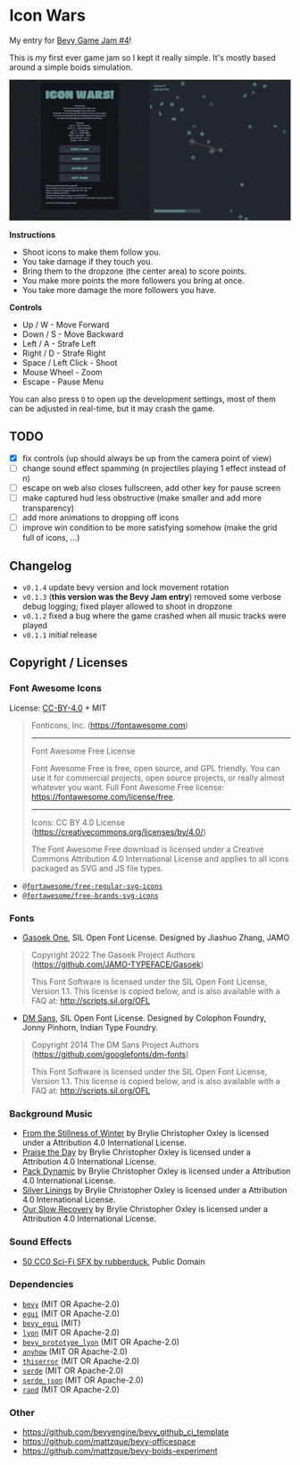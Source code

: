 # Icon Wars

My entry for [Bevy Game Jam #4](https://itch.io/jam/bevy-jam-4)!

This is my first ever game jam so I kept it really simple. It's
mostly based around a simple boids simulation.

![](screenshot.png)

**Instructions**

* Shoot icons to make them follow you.
* You take damage if they touch you.
* Bring them to the dropzone (the center area) to score points.
* You make more points the more followers you bring at once.
* You take more damage the more followers you have.

**Controls**
    
* Up / W - Move Forward 
* Down / S - Move Backward 
* Left / A - Strafe Left
* Right / D - Strafe Right
* Space / Left Click - Shoot
* Mouse Wheel - Zoom
* Escape - Pause Menu

You can also press `O` to open up the development settings, most of them
can be adjusted in real-time, but it may crash the game.

## TODO

* [X] fix controls (up should always be up from the camera point of view)
* [ ] change sound effect spamming (n projectiles playing 1 effect instead of n)
* [ ] escape on web also closes fullscreen, add other key for pause screen
* [ ] make captured hud less obstructive (make smaller and add more transparency)
* [ ] add more animations to dropping off icons
* [ ] improve win condition to be more satisfying somehow (make the grid full of icons, ...)

## Changelog

* `v0.1.4` update bevy version and lock movement rotation
* `v0.1.3` (**this version was the Bevy Jam entry**) removed some verbose debug logging; fixed player allowed to shoot in dropzone
* `v0.1.2` fixed a bug where the game crashed when all music tracks were played
* `v0.1.1` initial release

## Copyright / Licenses

### Font Awesome Icons

License: [CC-BY-4.0](https://creativecommons.org/licenses/by/4.0/) + MIT

> Fonticons, Inc. (https://fontawesome.com)
> 
> --------------------------------------------------------------------------------
> 
> Font Awesome Free License
> 
> Font Awesome Free is free, open source, and GPL friendly. You can use it for
> commercial projects, open source projects, or really almost whatever you want.
> Full Font Awesome Free license: https://fontawesome.com/license/free.
> 
> --------------------------------------------------------------------------------
> 
> Icons: CC BY 4.0 License (https://creativecommons.org/licenses/by/4.0/)
> 
> The Font Awesome Free download is licensed under a Creative Commons
> Attribution 4.0 International License and applies to all icons packaged
> as SVG and JS file types.
> 

* [`@fortawesome/free-regular-svg-icons`](https://www.npmjs.com/package/@fortawesome/free-regular-svg-icons)
* [`@fortawesome/free-brands-svg-icons`](https://www.npmjs.com/package/@fortawesome/free-brands-svg-icons)

### Fonts

* [Gasoek One](https://fonts.google.com/specimen/Gasoek+One), SIL Open Font License. Designed by Jiashuo Zhang, JAMO

> Copyright 2022 The Gasoek Project Authors (https://github.com/JAMO-TYPEFACE/Gasoek)
> 
> This Font Software is licensed under the SIL Open Font License, Version 1.1.
> This license is copied below, and is also available with a FAQ at:
> http://scripts.sil.org/OFL

* [DM Sans](https://fonts.google.com/specimen/DM+Sans), SIL Open Font License. Designed by Colophon Foundry, Jonny Pinhorn, Indian Type Foundry.

> Copyright 2014 The DM Sans Project Authors (https://github.com/googlefonts/dm-fonts)
>                                                                                                   
> This Font Software is licensed under the SIL Open Font License, Version 1.1.
> This license is copied below, and is also available with a FAQ at:
> http://scripts.sil.org/OFL

### Background Music

* [From the Stillness of Winter](https://freemusicarchive.org/music/Brylie_Christopher_Oxley/liminal-space/from-the-stillness-of-winter/) by Brylie Christopher Oxley is licensed under a Attribution 4.0 International License.
* [Praise the Day](https://freemusicarchive.org/music/Brylie_Christopher_Oxley/liminal-space/praise-the-day/) by Brylie Christopher Oxley is licensed under a Attribution 4.0 International License.
* [Pack Dynamic](https://freemusicarchive.org/music/Brylie_Christopher_Oxley/liminal-space/pack-dynamic/) by Brylie Christopher Oxley is licensed under a Attribution 4.0 International License.
* [Silver Linings](https://freemusicarchive.org/music/Brylie_Christopher_Oxley/liminal-space/silver-linings/) by Brylie Christopher Oxley is licensed under a Attribution 4.0 International License.
* [Our Slow Recovery](https://freemusicarchive.org/music/Brylie_Christopher_Oxley/liminal-space/our-slow-recovery/) by Brylie Christopher Oxley is licensed under a Attribution 4.0 International License.

### Sound Effects

* [50 CC0 Sci-Fi SFX by rubberduck](https://opengameart.org/content/50-cc0-sci-fi-sfx), Public Domain

### Dependencies

* [`bevy`](https://crates.io/crates/bevy) (MIT OR Apache-2.0)
* [`egui`](https://crates.io/crates/egui) (MIT OR Apache-2.0)
* [`bevy_egui`](https://crates.io/crates/bevy_egui) (MIT)
* [`lyon`](https://github.com/nical/lyon) (MIT OR Apache-2.0)
* [`bevy_prototype_lyon`](https://crates.io/crates/bevy_prototype_lyon) (MIT OR Apache-2.0)
* [`anyhow`](https://crates.io/crates/anyhow) (MIT OR Apache-2.0)
* [`thiserror`](https://crates.io/crates/thiserror) (MIT OR Apache-2.0)
* [`serde`](https://crates.io/crates/serde) (MIT OR Apache-2.0)
* [`serde_json`](https://crates.io/crates/serde_json) (MIT OR Apache-2.0)
* [`rand`](https://crates.io/crates/rand) (MIT OR Apache-2.0)

### Other

* https://github.com/bevyengine/bevy_github_ci_template
* https://github.com/mattzque/bevy-officespace
* https://github.com/mattzque/bevy-boids-experiment